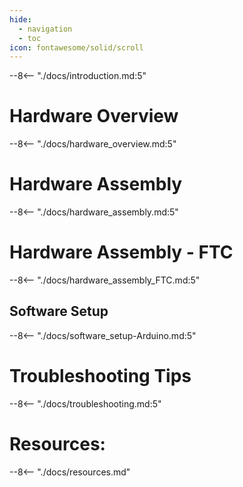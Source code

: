 ```yaml
---
hide:
  - navigation
  - toc
icon: fontawesome/solid/scroll
---
```



--8<-- "./docs/introduction.md:5"

# Hardware Overview
--8<-- "./docs/hardware_overview.md:5"

# Hardware Assembly
--8<-- "./docs/hardware_assembly.md:5"

# Hardware Assembly - FTC
--8<-- "./docs/hardware_assembly_FTC.md:5"

## Software Setup
--8<-- "./docs/software_setup-Arduino.md:5"

# Troubleshooting Tips
--8<-- "./docs/troubleshooting.md:5"

# Resources:
--8<-- "./docs/resources.md"
